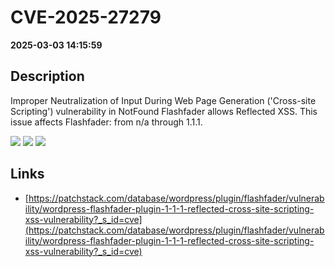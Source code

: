 # CVE-2025-27279

**2025-03-03 14:15:59**

## Description
Improper Neutralization of Input During Web Page Generation ('Cross-site Scripting') vulnerability in NotFound Flashfader allows Reflected XSS. This issue affects Flashfader: from n/a through 1.1.1.

![](https://img.shields.io/static/v1?label=Score&message=7.1&color=red)
![](https://img.shields.io/static/v1?label=Severity&message=HIGH&color=red)
![](https://img.shields.io/static/v1?label=CWE&message=XSS&color=green)

## Links
- [https://patchstack.com/database/wordpress/plugin/flashfader/vulnerability/wordpress-flashfader-plugin-1-1-1-reflected-cross-site-scripting-xss-vulnerability?_s_id=cve](https://patchstack.com/database/wordpress/plugin/flashfader/vulnerability/wordpress-flashfader-plugin-1-1-1-reflected-cross-site-scripting-xss-vulnerability?_s_id=cve)
